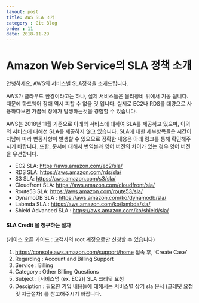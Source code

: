 ```yaml
---
layout: post
title: AWS SLA 소개
category : Git Blog
order : 11
date: 2018-11-29
---
```


Amazon Web Service의 SLA 정책 소개
=============

안녕하세요, AWS의 서비스별 SLA정책을 소개드립니다.

AWS가 클라우드 환경이라고는 하나, 실제 서비스들은 물리장비 위에서 기동 됩니다. 때문에 하드웨어 장애 역시 피할 수 없을 것 입니다.
실제로 EC2나 RDS를 대량으로 사용하다보면 가끔씩 장애가 발생하는것을 경험할 수 있습니다.

AWS는 2018년 11월 기준으로 아래의 서비스에 대하여 SLA를 제공하고 있으며, 이외의 서비스에 대해선 SLA를 제공하지 않고 있습니다.
SLA에 대한 세부항목들은 시간이 지남에 따라 변동사항이 발생할 수 있으므로 정확한 내용은 아래 링크를 통해 확인해주시기 바랍니다.
또한, 문서에 대해서 번역본과 영어 버전의 차이가 있는 경우 영어 버전을 우선합니다.

- EC2 SLA: https://aws.amazon.com/ec2/sla/
- RDS SLA: https://aws.amazon.com/rds/sla/
- S3 SLA: https://aws.amazon.com/s3/sla/
- Cloudfront SLA: https://aws.amazon.com/cloudfront/sla/
- Route53 SLA: https://aws.amazon.com/route53/sla/
- DynamoDB SLA : https://aws.amazon.com/ko/dynamodb/sla/
- Labmda SLA : https://aws.amazon.com/ko/lambda/sla/
- Shield Advanced SLA : https://aws.amazon.com/ko/shield/sla/

#### SLA Credit 을 청구하는 절차

(케이스 오픈 가이드 : 고객사의 root 계정으로만 신청할 수 있습니다)
1.	https://console.aws.amazon.com/support/home 접속 후, ‘Create Case’
2.	Regarding : Account and Billing Support 
3.	Service : Billing
4.	Category : Other Billing Questions
5.	Subject : [서비스명 (ex. EC2)] SLA 크레딧 요청 
6.	Desciption : 필요한 기입 내용들에 대해서는 서비스별 상기 sla 문서 (크레딧 요청 및 지급절차) 를 참고해주시기 바랍니다.
